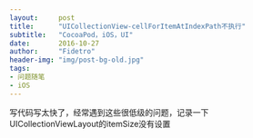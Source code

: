 ```yaml
---
layout:     post
title:      "UICollectionView-cellForItemAtIndexPath不执行"
subtitle:   "CocoaPod，iOS，UI"
date:       2016-10-27
author:     "Fidetro"
header-img: "img/post-bg-old.jpg"
tags:
- 问题随笔
- iOS
---
```

写代码写太快了，经常遇到这些很低级的问题，记录一下UICollectionViewLayout的itemSize没有设置

